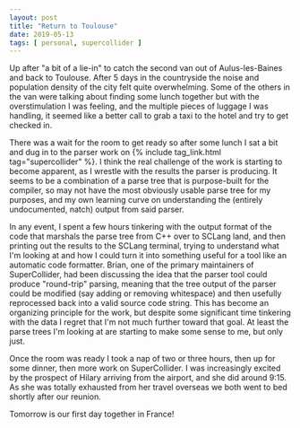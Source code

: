```yaml
---
layout: post
title: "Return to Toulouse"
date: 2019-05-13
tags: [ personal, supercollider ]
---
```


Up after "a bit of a lie-in" to catch the second van out of Aulus-les-Baines and back to Toulouse. After 5 days in the
countryside the noise and population density of the city felt quite overwhelming. Some of the others in the van were
talking about finding some lunch together but with the overstimulation I was feeling, and the multiple pieces of luggage
I was handling, it seemed like a better call to grab a taxi to the hotel and try to get checked in.

There was a wait for the room to get ready so after some lunch I sat a bit and dug in to the parser work on
{% include tag_link.html tag="supercollider" %}. I think the real challenge of the work is starting to become apparent,
as I wrestle with the results the parser is producing. It seems to be a combination of a parse tree that is
purpose-built for the compiler, so may not have the most obviously usable parse tree for my purposes, and my own
learning curve on understanding the (entirely undocumented, natch) output from said parser.

In any event, I spent a few hours tinkering with the output format of the code that marshals the parse tree from C++
over to SCLang land, and then printing out the results to the SCLang terminal, trying to understand what I'm looking at
and how I could turn it into something useful for a tool like an automatic code formatter. Brian, one of the primary
maintainers of SuperCollider, had been discussing the idea that the parser tool could produce "round-trip" parsing,
meaning that the tree output of the parser could be modified (say adding or removing whitespace) and then usefully
reprocessed back into a valid source code string. This has become an organizing principle for the work, but despite
some significant time tinkering with the data I regret that I'm not much further toward that goal. At least the parse
trees I'm looking at are starting to make some sense to me, but only just.

Once the room was ready I took a nap of two or three hours, then up for some dinner, then more work on SuperCollider.
I was increasingly excited by the prospect of Hilary arriving from the airport, and she did around 9:15. As she
was totally exhausted from her travel overseas we both went to bed shortly after our reunion.

Tomorrow is our first day together in France!


